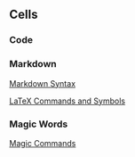 ## Cells

### Code

###  Markdown

[Markdown Syntax](https://daringfireball.net/projects/markdown/syntax)

[LaTeX Commands and Symbols](http://www.onemathematicalcat.org/MathJaxDocumentation/TeXSyntax.htm)

###  Magic Words

[Magic Commands](http://ipython.readthedocs.io/en/stable/interactive/magics.html)
